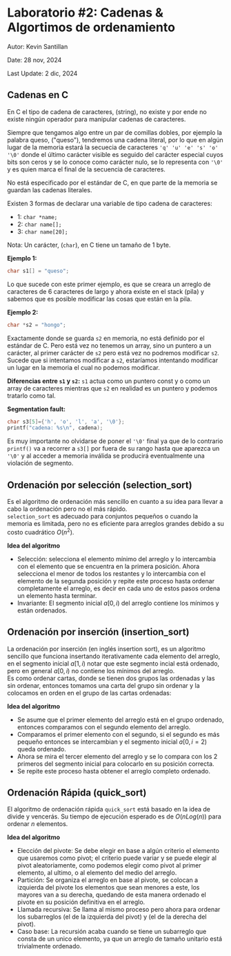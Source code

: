 # Laboratorio #2: Cadenas & Algortimos de ordenamiento

Autor: Kevin Santillan

Date: 28 nov, 2024

Last Update: 2 dic, 2024

## Cadenas en C

En C el tipo de cadena de caracteres, (string), no existe y por ende no existe ningún operador para manipular cadenas de caracteres.<br>

Siempre que tengamos algo entre un par de comillas dobles, por ejemplo la palabra queso, ("queso"), tendremos una cadena literal, por lo que en algún lugar de la memoria estará la secuecia de caracteres `'q' 'u' 'e' 's' 'o' '\0'` donde el último carácter visible es seguido del carácter especial cuyos bits son ceros y se lo conoce como carácter nulo, se lo representa con `'\0'` y es quien marca el final de la secuencia de caracteres.<br>

No está especificado por el estándar de C, en que parte de la memoria se guardan las cadenas literales.<br>

Existen $3$ formas de declarar una variable de tipo cadena de caracteres:<br>
- 1: `char *name;`
- 2: `char name[];`
- 3: `char name[20];`<br>

Nota: Un carácter, (`char`), en C tiene un tamaño de 1 byte.

**Ejemplo 1:**

```c
char s1[] = "queso";
```
Lo que sucede con este primer ejemplo, es que se creara un arreglo de caracteres de $6$ caracteres de largo y ahora existe en el stack (pila) y sabemos que es posible modificar las cosas que están en la pila.<br>

**Ejemplo 2:**

```c
char *s2 = "hongo";
```
Exactamente donde se guarda `s2` en memoria, no está definido por el estándar de C. Pero está vez no tenemos un array, sino un puntero a un carácter, al primer carácter de `s2` pero está vez no podremos modificar `s2`. Sucede que si intentamos modificar a `s2`, estaríamos intentando modificar un lugar en la memoria el cual no podemos modificar.<br>

**Diferencias entre `s1` y `s2`:**
`s1` actua como un puntero const y o como un array de caracteres mientras que `s2` en realidad es un puntero y podemos tratarlo como tal.<br>

**Segmentation fault:**

```c
char s3[5]={'h', 'o', 'l', 'a', '\0'};
printf("cadena: %s\n", cadena);
```
Es muy importante no olvidarse de poner el `'\0'` final ya que de lo contrario `printf()` va a recorrer a `s3[]` por fuera de su rango hasta que aparezca un `'\0'` y al acceder a memoria inválida se producirá eventualmente una violación de segmento.<br>

## Ordenación por selección (selection_sort)

Es el algoritmo de ordenación más sencillo en cuanto a su idea para llevar a cabo la ordenación pero no el más rápido.<br>
`selection_sort` es adecuado para conjuntos pequeños o cuando la memoria es limitada, pero no es eficiente para arreglos grandes debido a su costo cuadrático $O(n^{2})$.<br>

**Idea del algoritmo**
* Selección: selecciona el elemento mínimo del arreglo y lo intercambia con el elemento que se encuentra en la primera posición. Ahora selecciona el menor de todos los restantes y lo intercambia con el elemento de la segunda posición y repite este proceso hasta ordenar completamente el arreglo, es decir en cada uno de estos pasos ordena un elemento hasta terminar.<br>
* Invariante: El segmento inicial $a[0,i)$ del arreglo contiene los mínimos y están ordenados.

## Ordenación por inserción (insertion_sort)

La ordenación por inserción (en inglés insertion sort), es un algoritmo sencillo que funciona insertando iterativamente cada elemento del arreglo, en el segmento inicial $a[1,i)$ notar que este segmento incial está ordenado, pero en general $a[0,i)$ no contiene los mínimos del arreglo.<br>
Es como ordenar cartas, donde se tienen dos grupos las ordenadas y las sin ordenar, entonces tomamos una carta del grupo sin ordenar y la colocamos en orden en el grupo de las cartas ordenadas:<br>

**Idea del algoritmo**
* Se asume que el primer elemento del arreglo está en el grupo ordenado, entonces comparamos con el segundo elemento del arreglo.<br>
* Comparamos el primer elemento con el segundo, si el segundo es más pequeño entonces se intercambian y el segmento inicial $a[0,i=2)$ queda ordenado.<br>
* Ahora se mira el tercer elemento del arreglo y se lo compara con los 2 primeros del segmento inicial para colocarlo en su posición correcta.<br>
* Se repite este proceso hasta obtener el arreglo completo ordenado.<br>

## Ordenación Rápida (quick_sort)
El algoritmo de ordenación rápida `quick_sort` está basado en la idea de divide y vencerás. Su tiempo de ejecución esperado es de $O(nLog(n))$ para ordenar $n$ elementos.<br>

**Idea del algoritmo**
* Elección del pivote: Se debe elegir en base a algún criterio el elemento que usaremos como pivot; el criterio puede variar y se puede elegir al pivot aleatoriamente, como podemos elegir como pivot al primer elemento, al ultimo, o al elemento del medio del arreglo.<br>
* Partición: Se organiza el arreglo en base al pivote, se colocan a izquierda del pivote los elementos que sean menores a este, los mayores van a su derecha, quedando de esta manera ordenado el pivote en su posición definitiva en el arreglo.<br>
* Llamada recursiva: Se llama al mismo proceso pero ahora para ordenar los subarreglos (el de la izquierda del pivot) y (el de la derecha del pivot).<br>
* Caso base: La recursión acaba cuando se tiene un subarreglo que consta de un unico elemento, ya que un arreglo de tamaño unitario está trivialmente ordenado.<br>


